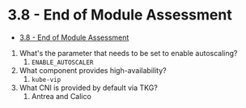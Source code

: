 # 3.8 - End of Module Assessment

- [3.8 - End of Module Assessment](#38---end-of-module-assessment)

1. What's the parameter that needs to be set to enable autoscaling?
    1. `ENABLE_AUTOSCALER`
2. What component provides high-availability?
    1. `kube-vip`
3. What CNI is provided by default via TKG?
    1. Antrea and Calico
